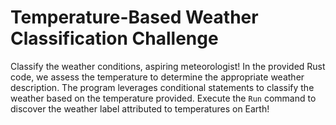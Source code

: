 # Temperature-Based Weather Classification Challenge

Classify the weather conditions, aspiring meteorologist! In the provided Rust code, we assess the temperature to determine the appropriate weather description. The program leverages conditional statements to classify the weather based on the temperature provided. Execute the `Run` command to discover the weather label attributed to temperatures on Earth!